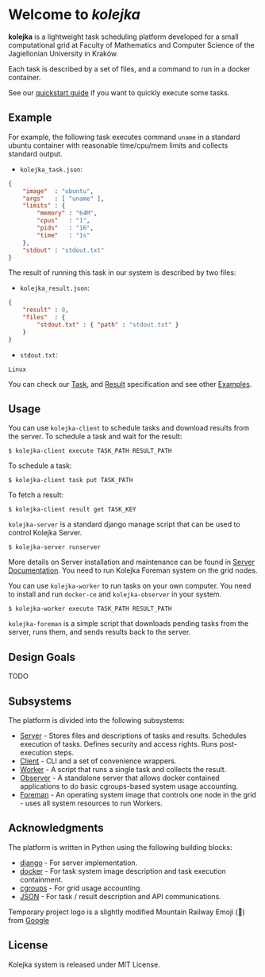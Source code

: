 Welcome to _kolejka_
====================

**kolejka** is a lightweight task scheduling platform developed for a small computational grid at Faculty of Mathematics and Computer Science of the Jagiellonian University in Kraków.

Each task is described by a set of files, and a command to run in a docker container.

See our [quickstart guide](https://github.com/kolejka/kolejka/wiki/Quickstart) if you want to quickly execute some tasks.

Example
-------
For example, the following task executes command `uname` in a standard ubuntu container with reasonable time/cpu/mem limits and collects standard output.

* `kolejka_task.json`:
```json
{
    "image"  : "ubuntu",
    "args"   : [ "uname" ],
    "limits" : {
        "memory" : "64M",
        "cpus"   : "1",
        "pids"   : "16",
        "time"   : "1s"
    },
    "stdout" : "stdout.txt"
}
```

The result of running this task in our system is described by two files:

* `kolejka_result.json`:
```json
{
    "result" : 0,
    "files"  : {
        "stdout.txt" : { "path" : "stdout.txt" }
    }
}
```

* `stdout.txt`:
```
Linux
```

You can check our [Task](https://github.com/kolejka/kolejka/wiki/Task), and [Result](https://github.com/kolejka/kolejka/wiki/Result) specification and see other [Examples](https://github.com/kolejka/kolejka/wiki/Examples).

Usage
-----

You can use `kolejka-client` to schedule tasks and download results from the server.
To schedule a task and wait for the result:
```
$ kolejka-client execute TASK_PATH RESULT_PATH
```
To schedule a task:
```
$ kolejka-client task put TASK_PATH
```
To fetch a result:
```
$ kolejka-client result get TASK_KEY
```

`kolejka-server` is a standard django manage script that can be used to control Kolejka Server. 
```
$ kolejka-server runserver
```
More details on Server installation and maintenance can be found in [Server Documentation](https://github.com/kolejka/kolejka/wiki/Server).
You need to run Kolejka Foreman system on the grid nodes.

You can use `kolejka-worker` to run tasks on your own computer. You need to install and run `docker-ce` and `kolejka-observer` in your system.
```
$ kolejka-worker execute TASK_PATH RESULT_PATH
```

`kolejka-foreman` is a simple script that downloads pending tasks from the server, runs them, and sends results back to the server.

Design Goals
------------

TODO

Subsystems
----------

The platform is divided into the following subsystems:

* [Server](https://github.com/kolejka/kolejka/wiki/Server) - Stores files and descriptions of tasks and results. Schedules execution of tasks. Defines security and access rights. Runs post-execution steps.
* [Client](https://github.com/kolejka/kolejka/wiki/Client) - CLI and a set of convenience wrappers.
* [Worker](https://github.com/kolejka/kolejka/wiki/Worker) - A script that runs a single task and collects the result.
* [Observer](https://github.com/kolejka/kolejka/wiki/Observer) - A standalone server that allows docker contained applications to do basic cgroups-based system usage accounting.
* [Foreman](https://github.com/kolejka/kolejka/wiki/Foreman) - An operating system image that controls one node in the grid - uses all system resources to run Workers.

Acknowledgments
---------------

The platform is written in Python using the following building blocks:

* [django](https://djangoproject.com) - For server implementation.
* [docker](https://docker.com) - For task system image description and task execution containment.
* [cgroups](https://www.kernel.org/doc/Documentation/cgroup-v1/cgroups.txt) - For grid usage accounting.
* [JSON](https::/json.org) - For task / result description and API communications.

Temporary project logo is a slightly modified Mountain Railway Emoji (🚞) from [Google](https://github.com/googlei18n/noto-emoji/blob/master/svg/emoji_u1f69e.svg)

License
-------

Kolejka system is released under MIT License.
